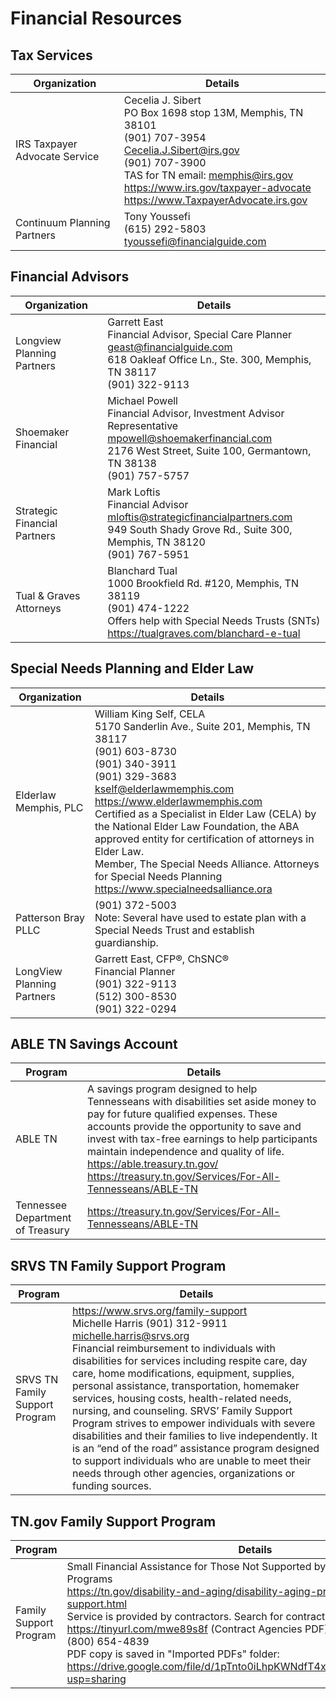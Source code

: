 # Financial Resources

## Tax Services

| Organization                  | Details                                                                                                                                                                                                                                                    |
| ----------------------------- | ---------------------------------------------------------------------------------------------------------------------------------------------------------------------------------------------------------------------------------------------------------- |
| IRS Taxpayer Advocate Service | Cecelia J. Sibert<br>PO Box 1698 stop 13M, Memphis, TN 38101<br>(901) 707-3954<br><Cecelia.J.Sibert@irs.gov><br>(901) 707-3900<br>TAS for TN email: <memphis@irs.gov><br><https://www.irs.gov/taxpayer-advocate><br><https://www.TaxpayerAdvocate.irs.gov> |
| Continuum Planning Partners   | Tony Youssefi<br>(615) 292-5803<br><tyoussefi@financialguide.com>                                                                                                                                                                                          |

## Financial Advisors

| Organization                 | Details                                                                                                                                                                           |
| ---------------------------- | --------------------------------------------------------------------------------------------------------------------------------------------------------------------------------- |
| Longview Planning Partners   | Garrett East<br>Financial Advisor, Special Care Planner<br><geast@financialguide.com><br>618 Oakleaf Office Ln., Ste. 300, Memphis, TN 38117<br>(901) 322-9113                    |
| Shoemaker Financial          | Michael Powell<br>Financial Advisor, Investment Advisor Representative<br><mpowell@shoemakerfinancial.com><br>2176 West Street, Suite 100, Germantown, TN 38138<br>(901) 757-5757 |
| Strategic Financial Partners | Mark Loftis<br>Financial Advisor<br><mloftis@strategicfinancialpartners.com><br>949 South Shady Grove Rd., Suite 300, Memphis, TN 38120<br>(901) 767-5951                         |
| Tual & Graves Attorneys      | Blanchard Tual<br>1000 Brookfield Rd. #120, Memphis, TN 38119<br>(901) 474-1222<br>Offers help with Special Needs Trusts (SNTs)<br><https://tualgraves.com/blanchard-e-tual>      |

## Special Needs Planning and Elder Law

| Organization               | Details                                                                                                                                                                                                                                                                                                                                                                                                                                                                               |
| -------------------------- | ------------------------------------------------------------------------------------------------------------------------------------------------------------------------------------------------------------------------------------------------------------------------------------------------------------------------------------------------------------------------------------------------------------------------------------------------------------------------------------- |
| Elderlaw Memphis, PLC      | William King Self, CELA<br>5170 Sanderlin Ave., Suite 201, Memphis, TN 38117<br>(901) 603-8730<br>(901) 340-3911<br>(901) 329-3683<br><kself@elderlawmemphis.com><br><https://www.elderlawmemphis.com><br>Certified as a Specialist in Elder Law (CELA) by the National Elder Law Foundation, the ABA approved entity for certification of attorneys in Elder Law.<br>Member, The Special Needs Alliance. Attorneys for Special Needs Planning <https://www.specialneedsalliance.ora> |
| Patterson Bray PLLC        | (901) 372-5003<br>Note: Several have used to estate plan with a Special Needs Trust and establish guardianship.                                                                                                                                                                                                                                                                                                                                                                       |
| LongView Planning Partners | Garrett East, CFP®, ChSNC®<br>Financial Planner<br>(901) 322-9113<br>(512) 300-8530<br>(901) 322-0294                                                                                                                                                                                                                                                                                                                                                                                 |

## ABLE TN Savings Account

| Program                          | Details                                                                                                                                                                                                                                                                                                                                                                      |
| -------------------------------- | ---------------------------------------------------------------------------------------------------------------------------------------------------------------------------------------------------------------------------------------------------------------------------------------------------------------------------------------------------------------------------- |
| ABLE TN                          | A savings program designed to help Tennesseans with disabilities set aside money to pay for future qualified expenses. These accounts provide the opportunity to save and invest with tax-free earnings to help participants maintain independence and quality of life.<br><https://able.treasury.tn.gov/><br><https://treasury.tn.gov/Services/For-All-Tennesseans/ABLE-TN> |
| Tennessee Department of Treasury | <https://treasury.tn.gov/Services/For-All-Tennesseans/ABLE-TN>                                                                                                                                                                                                                                                                                                               |

## SRVS TN Family Support Program

| Program                        | Details                                                                                                                                                                                                                                                                                                                                                                                                                                                                                                                                                                                                                                                                                 |
| ------------------------------ | --------------------------------------------------------------------------------------------------------------------------------------------------------------------------------------------------------------------------------------------------------------------------------------------------------------------------------------------------------------------------------------------------------------------------------------------------------------------------------------------------------------------------------------------------------------------------------------------------------------------------------------------------------------------------------------- |
| SRVS TN Family Support Program | <https://www.srvs.org/family-support><br>Michelle Harris (901) 312-9911 <michelle.harris@srvs.org><br>Financial reimbursement to individuals with disabilities for services including respite care, day care, home modifications, equipment, supplies, personal assistance, transportation, homemaker services, housing costs, health-related needs, nursing, and counseling. SRVS’ Family Support Program strives to empower individuals with severe disabilities and their families to live independently. It is an “end of the road” assistance program designed to support individuals who are unable to meet their needs through other agencies, organizations or funding sources. |

## TN.gov Family Support Program

| Program                | Details                                                                                                                                                                                                                                                                                                                                                                                                                                             |
| ---------------------- | --------------------------------------------------------------------------------------------------------------------------------------------------------------------------------------------------------------------------------------------------------------------------------------------------------------------------------------------------------------------------------------------------------------------------------------------------- |
| Family Support Program | Small Financial Assistance for Those Not Supported by Other Residential Programs<br><https://tn.gov/disability-and-aging/disability-aging-programs/family-support.html><br>Service is provided by contractors. Search for contractor: <https://tinyurl.com/mwe89s8f> (Contract Agencies PDF)<br>(800) 654-4839<br>PDF copy is saved in "Imported PDFs" folder: <https://drive.google.com/file/d/1pTnto0iLhpKWNdfT4xiDQfs77A3bcD8m/view?usp=sharing> |
